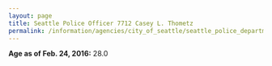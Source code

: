 ```yaml
---
layout: page
title: Seattle Police Officer 7712 Casey L. Thometz
permalink: /information/agencies/city_of_seattle/seattle_police_department/copbook/7712/
---
```


**Age as of Feb. 24, 2016:** 28.0
